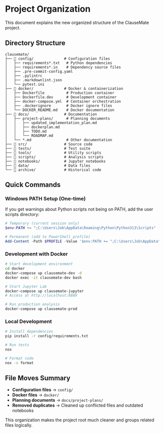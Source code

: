 # Project Organization

This document explains the new organized structure of the ClauseMate project.

## Directory Structure

```
clausemate/
├── 📁 config/              # Configuration files
│   ├── requirements*.txt   # Python dependencies
│   ├── requirements*.in    # Dependency source files
│   ├── .pre-commit-config.yaml
│   ├── .pylintrc
│   ├── .markdownlint.json
│   └── pytest.ini
├── 📁 docker/              # Docker & containerization
│   ├── Dockerfile          # Production container
│   ├── Dockerfile.dev      # Development container
│   ├── docker-compose.yml  # Container orchestration
│   ├── .dockerignore       # Docker ignore files
│   └── DOCKER_README.md    # Docker documentation
├── 📁 docs/                # Documentation
│   ├── project-plans/      # Planning documents
│   │   ├── updated_implementation_plan.md
│   │   ├── dockerplan.md
│   │   ├── TODO.md
│   │   └── ROADMAP.md
│   └── *.md                # Other documentation
├── 📁 src/                 # Source code
├── 📁 tests/               # Test suite
├── 📁 tools/               # Utility scripts
├── 📁 scripts/             # Analysis scripts
├── 📁 notebooks/           # Jupyter notebooks
├── 📁 data/                # Data files
└── 📁 archive/             # Historical code
```

## Quick Commands

### Windows PATH Setup (One-time)

If you get warnings about Python scripts not being on PATH, add the user scripts directory:

```powershell
# Temporary (current session only)
$env:PATH += ";C:\Users\Job\AppData\Roaming\Python\Python313\Scripts"

# Permanent (add to PowerShell profile)
Add-Content -Path $PROFILE -Value '$env:PATH += ";C:\Users\Job\AppData\Roaming\Python\Python313\Scripts"'
```

### Development with Docker

```bash
# Start development environment
cd docker
docker-compose up clausemate-dev -d
docker exec -it clausemate-dev bash

# Start Jupyter Lab
docker-compose up clausemate-jupyter
# Access at http://localhost:8889

# Run production analysis
docker-compose up clausemate-prod
```

### Local Development

```bash
# Install dependencies
pip install -r config/requirements.txt

# Run tests
nox

# Format code
nox -s format
```

## File Moves Summary

- **Configuration files** → `config/`
- **Docker files** → `docker/`
- **Planning documents** → `docs/project-plans/`
- **Removed duplicates** → Cleaned up conflicted files and outdated notebooks

This organization makes the project root much cleaner and groups related files logically.
